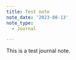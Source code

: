 ```yaml
---
title: Test note
note_date: '2023-08-13'
note_type:
  - Journal

---
```


This is a test journal note.
